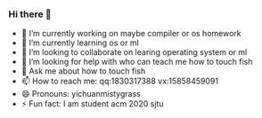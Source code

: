 ### Hi there 👋
- 🔭 I’m currently working on maybe compiler or os homework
- 🌱 I’m currently learning os or ml
- 👯 I’m looking to collaborate on learing operating system or ml
- 🤔 I’m looking for help with who can teach me how to touch fish
- 💬 Ask me about how to touch fish
- 📫 How to reach me: qq:1830317388 vx:15858459091
- 😄 Pronouns: yichuanmistygrass
- ⚡ Fun fact: I am student acm 2020 sjtu

<!--
**yichuan520030910320/yichuan520030910320** is a ✨ _special_ ✨ repository because its `README.md` (this file) appears on your GitHub profile.

Here are some ideas to get you started:

- 🔭 I’m currently working on cpu or compiler
- 🌱 I’m currently learning touching fish
- 👯 I’m looking to collaborate on finish cpu or compiler
- 🤔 I’m looking for help with awho can teach me how to write cpu or compiler
- 💬 Ask me about hoe to touch fish
- 📫 How to reach me: qq:1830317388 vx:15858459091
- 😄 Pronouns: yichuanmistygrass
- ⚡ Fun fact: i am student acm 2020 sjtu
-->

